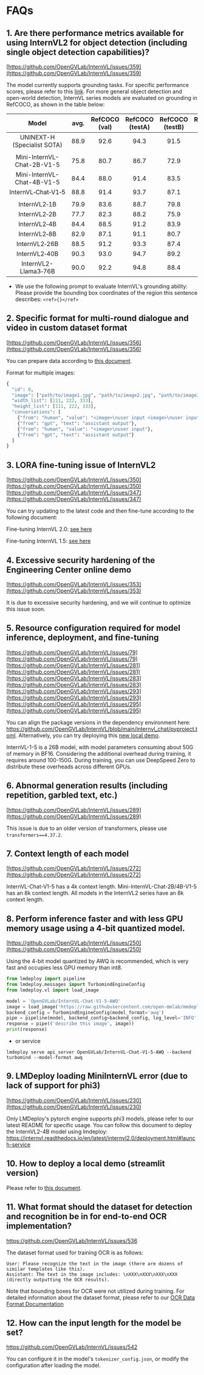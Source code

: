 ﻿# FAQs

## 1. Are there performance metrics available for using InternVL2 for object detection (including single object detection capabilities)?

[https://github.com/OpenGVLab/InternVL/issues/359](https://github.com/OpenGVLab/InternVL/issues/359)

The model currently supports grounding tasks. For specific performance scores, please refer to this [link](../internvl2.0/introduction.md#grounding-benchmarks). For more general object detection and open-world detection, InternVL series models are evaluated on grounding in RefCOCO, as shown in the table below:

|             Model              | avg. | RefCOCO<br>(val) | RefCOCO<br>(testA) | RefCOCO<br>(testB) | RefCOCO+<br>(val) | RefCOCO+<br>(testA) | RefCOCO+<br>(testB) | RefCOCO‑g<br>(val) | RefCOCO‑g<br>(test) |
| :----------------------------: | :--: | :--------------: | :----------------: | :----------------: | :---------------: | :-----------------: | :-----------------: | :----------------: | :-----------------: |
| UNINEXT-H<br>(Specialist SOTA) | 88.9 |       92.6       |        94.3        |        91.5        |       85.2        |        89.6         |        79.8         |        88.7        |        89.4         |
|                                |      |                  |                    |                    |                   |                     |                     |                    |                     |
| Mini-InternVL-<br>Chat-2B-V1-5 | 75.8 |       80.7       |        86.7        |        72.9        |       72.5        |        82.3         |        60.8         |        75.6        |        74.9         |
| Mini-InternVL-<br>Chat-4B-V1-5 | 84.4 |       88.0       |        91.4        |        83.5        |       81.5        |        87.4         |        73.8         |        84.7        |        84.6         |
|       InternVL‑Chat‑V1‑5       | 88.8 |       91.4       |        93.7        |        87.1        |       87.0        |        92.3         |        80.9         |        88.5        |        89.3         |
|                                |      |                  |                    |                    |                   |                     |                     |                    |                     |
|          InternVL2‑1B          | 79.9 |       83.6       |        88.7        |        79.8        |       76.0        |        83.6         |        67.7         |        80.2        |        79.9         |
|          InternVL2‑2B          | 77.7 |       82.3       |        88.2        |        75.9        |       73.5        |        82.8         |        63.3         |        77.6        |        78.3         |
|          InternVL2‑4B          | 84.4 |       88.5       |        91.2        |        83.9        |       81.2        |        87.2         |        73.8         |        84.6        |        84.6         |
|          InternVL2‑8B          | 82.9 |       87.1       |        91.1        |        80.7        |       79.8        |        87.9         |        71.4         |        82.7        |        82.7         |
|         InternVL2‑26B          | 88.5 |       91.2       |        93.3        |        87.4        |       86.8        |        91.0         |        81.2         |        88.5        |        88.6         |
|         InternVL2‑40B          | 90.3 |       93.0       |        94.7        |        89.2        |       88.5        |        92.8         |        83.6         |        90.3        |        90.6         |
|    InternVL2-<br>Llama3‑76B    | 90.0 |       92.2       |        94.8        |        88.4        |       88.8        |        93.1         |        82.8         |        89.5        |        90.3         |

- We use the following prompt to evaluate InternVL's grounding ability: Please provide the bounding box coordinates of the region this sentence describes: `<ref>{}</ref>`

## 2. Specific format for multi-round dialogue and video in custom dataset format

[https://github.com/OpenGVLab/InternVL/issues/356](https://github.com/OpenGVLab/InternVL/issues/356)

You can prepare data according to [this document](../get_started/chat_data_format.md#multi-image-data).

Format for multiple images:

```python
{
  "id": 0,
  "image": ["path/to/image1.jpg", "path/to/image2.jpg", "path/to/image3.jpg"],
  "width_list": [111, 222, 333],
  "height_list": [111, 222, 333],
  "conversations": [
    {"from": "human", "value": "<image>\nuser input <image>\nuser input"},
    {"from": "gpt", "text": "assistant output"},
    {"from": "human", "value": "<image>\nuser input"},
    {"from": "gpt", "text": "assistant output"}
  ]
}
```

## 3. LORA fine-tuning issue of InternVL2

[https://github.com/OpenGVLab/InternVL/issues/350](https://github.com/OpenGVLab/InternVL/issues/350)
[https://github.com/OpenGVLab/InternVL/issues/347](https://github.com/OpenGVLab/InternVL/issues/347)

You can try updating to the latest code and then fine-tune according to the following document:

Fine-tuning InternVL 2.0: [see here](../internvl2.0/finetune.md)

Fine-tuning InternVL 1.5: [see here](../internvl1.5/finetune.md)

## 4. Excessive security hardening of the Engineering Center online demo

[https://github.com/OpenGVLab/InternVL/issues/353](https://github.com/OpenGVLab/InternVL/issues/353)

It is due to excessive security hardening, and we will continue to optimize this issue soon.

## 5. Resource configuration required for model inference, deployment, and fine-tuning

[https://github.com/OpenGVLab/InternVL/issues/79](https://github.com/OpenGVLab/InternVL/issues/79)
[https://github.com/OpenGVLab/InternVL/issues/281](https://github.com/OpenGVLab/InternVL/issues/281)
[https://github.com/OpenGVLab/InternVL/issues/283](https://github.com/OpenGVLab/InternVL/issues/283)
[https://github.com/OpenGVLab/InternVL/issues/293](https://github.com/OpenGVLab/InternVL/issues/293)
[https://github.com/OpenGVLab/InternVL/issues/295](https://github.com/OpenGVLab/InternVL/issues/295)

You can align the package versions in the dependency environment here: <https://github.com/OpenGVLab/InternVL/blob/main/internvl_chat/pyproject.toml>. Alternatively, you can try deploying this [new local demo](../get_started/local_chat_demo.md).

InternVL-1-5 is a 26B model, with model parameters consuming about 50G of memory in BF16. Considering the additional overhead during training, it requires around 100-150G. During training, you can use DeepSpeed Zero to distribute these overheads across different GPUs.


## 6. Abnormal generation results (including repetition, garbled text, etc.)

[https://github.com/OpenGVLab/InternVL/issues/289](https://github.com/OpenGVLab/InternVL/issues/289)

This issue is due to an older version of transformers, please use `transformers==4.37.2`.

## 7. Context length of each model

[https://github.com/OpenGVLab/InternVL/issues/272](https://github.com/OpenGVLab/InternVL/issues/272)

InternVL-Chat-V1-5 has a 4k context length. Mini-InternVL-Chat-2B/4B-V1-5 has an 8k context length. All models in the InternVL2 series have an 8k context length.

## 8. Perform inference faster and with less GPU memory usage using a 4-bit quantized model.

[https://github.com/OpenGVLab/InternVL/issues/250](https://github.com/OpenGVLab/InternVL/issues/250)

Using the 4-bit model quantized by AWQ is recommended, which is very fast and occupies less GPU memory than int8.

```python
from lmdeploy import pipeline
from lmdeploy.messages import TurbomindEngineConfig
from lmdeploy.vl import load_image

model = 'OpenGVLab/InternVL-Chat-V1-5-AWQ'
image = load_image('https://raw.githubusercontent.com/open-mmlab/mmdeploy/main/tests/data/tiger.jpeg')
backend_config = TurbomindEngineConfig(model_format='awq')
pipe = pipeline(model, backend_config=backend_config, log_level='INFO')
response = pipe(('describe this image', image))
print(response)
```

- or service

```shell
lmdeploy serve api_server OpenGVLab/InternVL-Chat-V1-5-AWQ --backend turbomind --model-format awq
```

## 9. LMDeploy loading MiniInternVL error (due to lack of support for phi3)

[https://github.com/OpenGVLab/InternVL/issues/230](https://github.com/OpenGVLab/InternVL/issues/230)

Only LMDeploy's pytorch engine supports phi3 models, please refer to our latest README for specific usage. You can follow this document to deploy the InternVL2-4B model using lmdeploy: https://internvl.readthedocs.io/en/latest/internvl2.0/deployment.html#launch-service

## 10. How to deploy a local demo (streamlit version)

Please refer to [this document](../get_started/local_chat_demo.md#streamlit-demo).

## 11. What format should the dataset for detection and recognition be in for end-to-end OCR implementation?

https://github.com/OpenGVLab/InternVL/issues/536

The dataset format used for training OCR is as follows:

```shell
User: Please recognize the text in the image (there are dozens of similar templates like this).  
Assistant: The text in the image includes: \nXXX\nXXX\nXXX\nXXX (directly outputting the OCR results).
```

Note that bounding boxes for OCR were not utilized during training. For detailed information about the dataset format, please refer to our  [OCR Data Format Documentation](https://internvl.readthedocs.io/en/latest/get_started/chat_data_format.html)

## 12. How can the input length for the model be set?

https://github.com/OpenGVLab/InternVL/issues/542

You can configure it in the model's `tokenizer_config.json`, or modify the configuration after loading the model.


<br>
<br>

